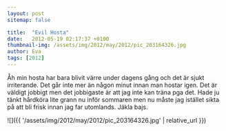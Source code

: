 ```yaml
---
layout: post
sitemap: false

title:  "Evil Hosta"
date:   2012-05-19 02:17:37 +0100
thumbnail-img: /assets/img/2012/may/2012/pic_203164326.jpg
author: Eva
tags: [2012]
---
```


Åh min hosta har bara blivit värre under dagens gång och det är sjukt irriterande. Det går inte mer än någon minut innan man hostar igen. Det är väldigt jobbigt men det jobbigaste är att jag inte kan träna pga det. Hade ju tänkt hårdköra lite grann nu inför sommaren men nu måste jag istället sikta på att bli frisk innan jag far utomlands. Jäkla bajs.

![]({{ '/assets/img/2012/may/2012/pic_203164326.jpg'  | relative_url }})

